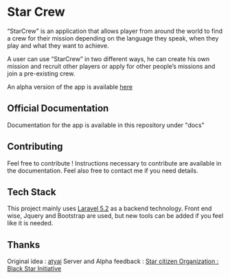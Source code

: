 # Star Crew


“StarCrew” is an application that allows player from around the world to find a crew for their mission depending on the language they speak, when they play and what they want to achieve.

A user can use “StarCrew” in two different ways, he can create his own mission and recruit other players or apply for other people’s missions and join a pre-existing crew.

An alpha version of the app is available [here](http://starcrew.black-star-initiative.com/)



## Official Documentation

Documentation for the app is available in this repository under "docs"

## Contributing

Feel free to contribute ! Instructions necessary to contribute are available in the documentation.
Feel also free to contact me if you need details.


## Tech Stack

This project mainly uses [Laravel 5.2](https://laravel.com/docs/5.2) as a backend technology.
Front end wise, Jquery and Bootstrap are used, but new tools can be added if you feel like it is needed.

## Thanks

Original idea : [atyai](https://www.reddit.com/user/atyai)
Server and Alpha feedback : [Star citizen Organization : Black Star Initiative](https://robertsspaceindustries.com/orgs/TBSI)
